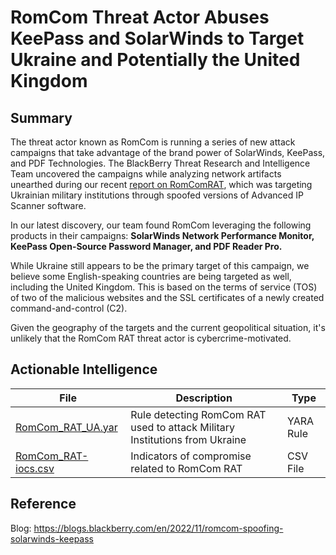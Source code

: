 # RomCom Threat Actor Abuses KeePass and SolarWinds to Target Ukraine and Potentially the United Kingdom

## Summary

The threat actor known as RomCom is running a series of new attack campaigns that take advantage of the brand power of SolarWinds, KeePass, and PDF Technologies. The BlackBerry Threat Research and Intelligence Team uncovered the campaigns while analyzing network artifacts unearthed during our recent [report on RomComRAT](https://blogs.blackberry.com/en/2022/10/unattributed-romcom-threat-actor-spoofing-popular-apps-now-hits-ukrainian-militaries), which was targeting Ukrainian military institutions through spoofed versions of Advanced IP Scanner software.

In our latest discovery, our team found RomCom leveraging the following products in their campaigns: **SolarWinds Network Performance Monitor, KeePass Open-Source Password Manager, and PDF Reader Pro.**

While Ukraine still appears to be the primary target of this campaign, we believe some English-speaking countries are being targeted as well, including the United Kingdom. This is based on the terms of service (TOS) of two of the malicious websites and the SSL certificates of a newly created command-and-control (C2).

Given the geography of the targets and the current geopolitical situation, it's unlikely that the RomCom RAT threat actor is cybercrime-motivated.

## Actionable Intelligence

| File | Description | Type | 
|--------|--------|--------|
| [RomCom_RAT_UA.yar](https://github.com/blackberry/threat-research-and-intelligence/blob/main/Blogs%20%26%20Reports/Blogs/2022-11-02%20-%20RomCom%20Threat%20Actor%20Abuses%20KeePass%20and%20SolarWinds%20to%20Target%20Ukraine%20and%20Potentially%20the%20United%20Kingdom/RomCom_RAT_UA.yar) | Rule detecting RomCom RAT used to attack Military Institutions from Ukraine | YARA Rule |
| [RomCom_RAT-iocs.csv](https://github.com/blackberry/threat-research-and-intelligence/blob/main/Blogs%20%26%20Reports/Blogs/2022-11-02%20-%20RomCom%20Threat%20Actor%20Abuses%20KeePass%20and%20SolarWinds%20to%20Target%20Ukraine%20and%20Potentially%20the%20United%20Kingdom/RomCom_RAT-iocs.csv) | Indicators of compromise related to RomCom RAT | CSV File |

## Reference

Blog: https://blogs.blackberry.com/en/2022/11/romcom-spoofing-solarwinds-keepass
